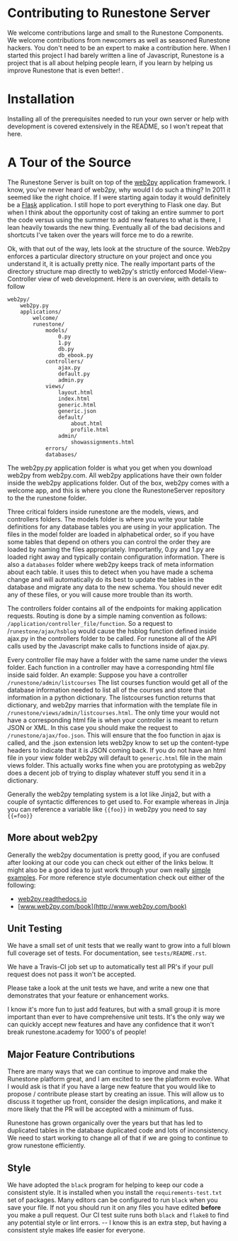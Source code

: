 # Contributing to Runestone Server

We welcome contributions large and small to the Runestone Components.  We welcome contributions from newcomers as well as seasoned Runestone hackers.  You don't need to be an expert to make a contribution here.  When I started this project I had barely written a line of Javascript, Runestone is a project that is all about helping people learn, if you learn by helping us improve Runestone that is even better!
.

# Installation
Installing all of the prerequisites needed to run your own server or help with development is covered extensively in the README, so I won't repeat that here.

# A Tour of the Source
The Runestone Server is built on top of the [web2py](http://web2py.com) application framework.  I know, you've never heard of web2py, why would I do such a thing?  In 2011 it seemed like the right choice.  If I were starting again today it would definitely be a [Flask](http://www.pocoo.org/flask) application.  I still hope to port everything to Flask one day.  But when I think about the opportunity cost of taking an entire summer to port the code versus using the summer to add new features to what is there, I lean heavily towards the new thing.  Eventually all of the bad decisions and shortcuts I've taken over the years will force me to do a rewrite.

Ok, with that out of the way, lets look at the structure of the source.  Web2py enforces a particular directory structure on your project and once you understand it, it is actually pretty nice.   The really important parts of the directory structure map directly to web2py's strictly enforced Model-View-Controller view of web development.   Here is an overview, with details to follow

    web2py/
        web2py.py
        applications/
            welcome/
            runestone/
                models/
                    0.py
                    1.py
                    db.py
                    db_ebook.py
                controllers/
                    ajax.py
                    default.py
                    admin.py
                views/
                    layout.html
                    index.html
                    generic.html
                    generic.json
                    default/
                        about.html
                        profile.html
                    admin/
                        showassignments.html
                errors/
                databases/

The web2py.py application folder is what you get when you download web2py from web2py.com.  All web2py applications have their own folder inside the web2py applications folder.  Out of the box, web2py comes with a welcome app, and this is where you clone the RunestoneServer repository to the the runestone folder.

Three critical folders inside runestone are the models, views, and controllers folders.  The models folder is where you write your table definitions for any database tables you are using in your application.  The files in the model folder are loaded in alphabetical order, so if you have some tables that depend on others you can control the order they are loaded by naming the files appropriately. Importantly, 0.py and 1.py are loaded right away and typically contain configuration information.  There is also a `databases` folder where web2py keeps track of meta information about each table.  it uses this to detect when you have made a schema change and will automatically do its best to update the tables in the database and migrate any data to the new schema.  You should never edit any of these files, or you will cause more trouble than its worth.

The controllers folder contains all of the endpoints for making application requests.  Routing is done by a simple naming convention as follows:  `/application/controller_file/function`. So a request to /`runestone/ajax/hsblog` would cause the hsblog function defined inside ajax.py in the controllers folder to be called.  For runestone all of the API calls used by the Javascript make calls to functions inside of ajax.py.

Every controller file may have a folder with the same name under the views folder.  Each function in a controller may have a corresponding html file inside said folder.  An example:  Suppose you have a controller `/runestone/admin/listcourses` The list courses function would get all of the database information needed to list all of the courses and store that information in a python dictionary.  The listcourses function returns that dictionary, and web2py marries that information with the template file in `/runestone/views/admin/listcourses.html`. The only time your would not have a corresponding html file is when your controller is meant to return JSON or XML.  In this case you should make the request to `/runestone/ajax/foo.json`. This will ensure that the foo function in ajax is called, and the .json extension lets web2py know to set up the content-type headers to indicate that it is JSON coming back.  If you do not have an html file in your view folder web2py will default to `generic.html` file in the main views folder.  This actually works fine when you are prototyping as web2py does a decent job of trying to display whatever stuff you send it in a dictionary.

Generally the  web2py templating system is a lot like Jinja2, but with a couple of syntactic differences to get used to.  For example whereas in Jinja you can reference a variable like `{{foo}}` in web2py you need to say `{{=foo}}`

## More about web2py

Generally the web2py documentation is pretty good, if you are confused after looking at our code you can check out either of the links below.  It might also be a good idea to just work through your own really [simple examples](http://www.web2py.com/init/default/examples).  For more reference style documentation check out either of the following:

* [web2py.readthedocs.io](http://web2py.readthedocs.org)
* [www.web2py.com/book](http://www.web2py.com/book)

## Unit Testing

We have a small set of unit tests that we really want to grow into a full blown full coverage set of tests.  For documentation, see `tests/README.rst`.

We have a Travis-CI job set up to automatically test all PR's if your pull request does not pass it won't be accepted.

Please take a look at the unit tests we have, and write a new one that demonstrates that your feature or enhancement works.

I know it's more fun to just add features, but with a small group it is more important than ever to have comprehensive unit tests.  It's the only way we can quickly accept new features and have any confidence that it won't break runestone.academy for 1000's of people!

## Major Feature Contributions

There are many ways that we can continue to improve and make the Runestone platform great, and I am excited to see the platform evolve.  What I would ask is that if you have a large new feature that you would like to propose / contribute please start by creating an issue.  This will allow us to discuss it together up front, consider the design implications, and make it more likely that the PR will be accepted with a minimum of fuss.

Runestone has grown organically over the years but that has led to duplicated tables in the database duplicated code and lots of inconsistency.  We need to start working to change all of that if we are going to continue to grow runestone efficiently.

## Style

We have adopted the `black` program for helping to keep our code a consistent style.  It is installed when you install the `requirements-test.txt` set of packages.  Many editors can be configured to run `black` when you save your file.  If not you should run it on any files you have edited **before** you make a pull request.  Our CI test suite runs both `black` and `flake8` to find any potential style or lint errors. -- I know this is an extra step, but having a consistent style makes life easier for everyone.
